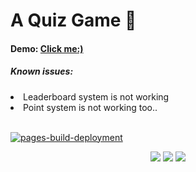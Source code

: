 
# A Quiz Game 🍇
<h4>Demo: <a href="https://talmkg.github.io/Quizzy/">Click me:)</a><h4>
<h5>Known issues:</h5><li>Leaderboard system is not working</li>
  <li>Point system is not working too..</li>
  <br>
  
[![pages-build-deployment](https://github.com/talmkg/Quizzy/actions/workflows/pages/pages-build-deployment/badge.svg)](https://github.com/talmkg/Quizzy/actions/workflows/pages/pages-build-deployment)


<p align="center">
  <img src="https://i.imgur.com/K7fP6vh.png"/>
  <img src="https://i.imgur.com/17JTHJz.png"/>
  <img src="https://i.imgur.com/CU4R4Al.png"/>
  
</p>

